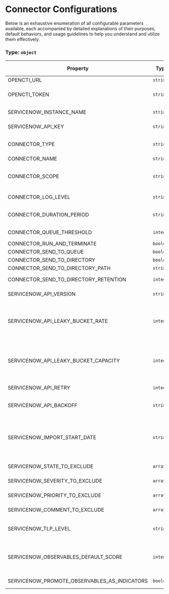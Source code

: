 # Connector Configurations

Below is an exhaustive enumeration of all configurable parameters available, each accompanied by detailed explanations of their purposes, default behaviors, and usage guidelines to help you understand and utilize them effectively.

### Type: `object`

| Property | Type | Required | Possible values | Default | Description |
| -------- | ---- | -------- | --------------- | ------- | ----------- |
| OPENCTI_URL | `string` | ✅ | Format: [`uri`](https://json-schema.org/understanding-json-schema/reference/string#built-in-formats) |  | The OpenCTI platform URL. |
| OPENCTI_TOKEN | `string` | ✅ | string |  | The token of the user who represents the connector in the OpenCTI platform. |
| SERVICENOW_INSTANCE_NAME | `string` | ✅ | string |  | Corresponds to server instance name (will be used for API requests). |
| SERVICENOW_API_KEY | `string` | ✅ | Format: [`password`](https://json-schema.org/understanding-json-schema/reference/string#built-in-formats) |  | Secure identifier used to validate access to ServiceNow APIs. |
| CONNECTOR_TYPE | `string` |  | string | `"EXTERNAL_IMPORT"` | Should always be set to EXTERNAL_IMPORT for this connector. |
| CONNECTOR_NAME | `string` |  | string | `"ServiceNow"` | Name of the connector. |
| CONNECTOR_SCOPE | `string` |  | string | `"ServiceNow"` | The scope or type of data the connector is importing, either a MIME type or Stix Object (for information only). |
| CONNECTOR_LOG_LEVEL | `string` |  | `debug` `info` `warn` `error` | `"error"` | Determines the verbosity of the logs. |
| CONNECTOR_DURATION_PERIOD | `string` |  | Format: [`duration`](https://json-schema.org/understanding-json-schema/reference/string#built-in-formats) | `"PT24H"` | Duration between two scheduled runs of the connector (ISO 8601 format). |
| CONNECTOR_QUEUE_THRESHOLD | `integer` |  | `0 < x ` | `null` | Connector queue max size in Mbytes. Default to 500. |
| CONNECTOR_RUN_AND_TERMINATE | `boolean` |  | boolean | `null` | Connector run-and-terminate flag. |
| CONNECTOR_SEND_TO_QUEUE | `boolean` |  | boolean | `null` | Connector send-to-queue flag. |
| CONNECTOR_SEND_TO_DIRECTORY | `boolean` |  | boolean | `null` | Connector send-to-directory flag. |
| CONNECTOR_SEND_TO_DIRECTORY_PATH | `string` |  | string | `null` | Connector send-to-directory path. |
| CONNECTOR_SEND_TO_DIRECTORY_RETENTION | `integer` |  | `0 < x ` | `null` | Connector send-to-directory retention in days. |
| SERVICENOW_API_VERSION | `string` |  | `v1` `v2` | `"v2"` | ServiceNow API version used for REST requests. |
| SERVICENOW_API_LEAKY_BUCKET_RATE | `integer` |  | `0 < x ` | `10` | Bucket refill rate (in tokens per second). Controls the rate at which API calls are allowed. For example, a rate of 10 means that 10 calls can be made per second, if the bucket is not empty. |
| SERVICENOW_API_LEAKY_BUCKET_CAPACITY | `integer` |  | `0 < x ` | `10` | Maximum bucket capacity (in tokens). Defines the number of calls that can be made immediately in a burst. Once the bucket is empty, it refills at the rate defined by 'api_leaky_bucket_rate'. |
| SERVICENOW_API_RETRY | `integer` |  | `0 < x ` | `5` | Maximum number of retry attempts in case of API failure. |
| SERVICENOW_API_BACKOFF | `string` |  | Format: [`duration`](https://json-schema.org/understanding-json-schema/reference/string#built-in-formats) | `"PT30S"` | Exponential backoff duration between API retries (ISO 8601 duration format). |
| SERVICENOW_IMPORT_START_DATE | `string` |  | Format: [`date-time`](https://json-schema.org/understanding-json-schema/reference/string#built-in-formats) and/or Format: [`date`](https://json-schema.org/understanding-json-schema/reference/string#built-in-formats) and/or Format: [`duration`](https://json-schema.org/understanding-json-schema/reference/string#built-in-formats) | `"P30D"` | Start date of first import (ISO date format). |
| SERVICENOW_STATE_TO_EXCLUDE | `array` |  | string | `null` | List of security incident states to exclude from import. |
| SERVICENOW_SEVERITY_TO_EXCLUDE | `array` |  | string | `null` | List of security incident severities to exclude from import. |
| SERVICENOW_PRIORITY_TO_EXCLUDE | `array` |  | string | `null` | List of security incident priorities to exclude from import. |
| SERVICENOW_COMMENT_TO_EXCLUDE | `array` |  | `private` `public` `auto` | `null` | List of comment types to exclude: private, public, auto |
| SERVICENOW_TLP_LEVEL | `string` |  | `clear` `green` `amber` `amber+strict` `red` | `"red"` | Traffic Light Protocol (TLP) level to apply on objects imported into OpenCTI. |
| SERVICENOW_OBSERVABLES_DEFAULT_SCORE | `integer` |  | `0 < x ` | `50` | Allows you to define a default score for observables and indicators when the 'promote_observables_as_indicators' variable is set to True. |
| SERVICENOW_PROMOTE_OBSERVABLES_AS_INDICATORS | `boolean` |  | boolean | `true` | Boolean to promote observables into indicators. |
